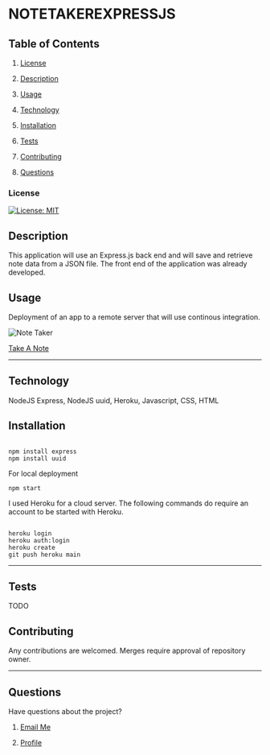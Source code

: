 # NOTETAKEREXPRESSJS

## Table of Contents

1. [License](#License)

2. [Description](#Description)

3. [Usage](#Usage)

4. [Technology](#Technology)

5. [Installation](#Installation)

6. [Tests](#Tests)

7. [Contributing](#Contributing)

8. [Questions](#Questions)

### License

[![License: MIT](https://img.shields.io/badge/License-MIT-yellow.svg)](https://opensource.org/licenses/MIT)

## Description

This application will use an Express.js back end and will save and retrieve note data from a JSON file.  The front end of the application was already developed.


## Usage

Deployment of an app to a remote server that will use continous integration.

![Note Taker](https://user-images.githubusercontent.com/83618122/132935893-32302a89-296d-4506-87df-85afe6cd8bd5.gif)

[Take A Note](https://mighty-badlands-63727.herokuapp.com/)
_ _ _ _

## Technology

NodeJS Express, NodeJS uuid, Heroku, Javascript, CSS, HTML

## Installation

```

npm install express
npm install uuid

```

For local deployment
```
npm start

```

I used Heroku for a cloud server. The following commands do require an account to be started with Heroku.
```

heroku login
heroku auth:login
heroku create
git push heroku main

```
_ _ _ _

## Tests

TODO

## Contributing

Any contributions are welcomed. Merges require approval of repository owner.

_ _ _ _

## Questions

Have questions about the project?

1. [Email Me](mailto:adam.niggebrugge@gmail.com)

2. [Profile](https://github.com/adam-niggebrugge)
